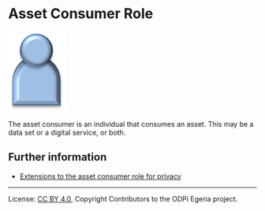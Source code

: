 <!-- SPDX-License-Identifier: CC-BY-4.0 -->
<!-- Copyright Contributors to the ODPi Egeria project. -->

# Asset Consumer Role

<!--![Icon](asset-consumer-role.png)-->
<img src="asset-consumer-role.png">

The asset consumer is an individual that consumes an asset.  This may
be a data set or a digital service, or both.


## Further information

* [Extensions to the asset consumer role for privacy](../../data-privacy-pack/role-extensions-for-privacy.md)



----
License: [CC BY 4.0](https://creativecommons.org/licenses/by/4.0/),
Copyright Contributors to the ODPi Egeria project.